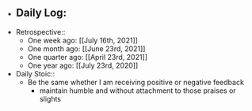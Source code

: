 - Daily Log:
    -
- Retrospective::
    - One week ago: [[July 16th, 2021]]
    - One month ago: [[June 23rd, 2021]]
    - One quarter ago: [[April 23rd, 2021]]
    - One year ago: [[July 23rd, 2020]]
- Daily Stoic::
    - Be the same whether I am receiving positive or negative feedback
        - maintain humble and without attachment to those praises or slights
